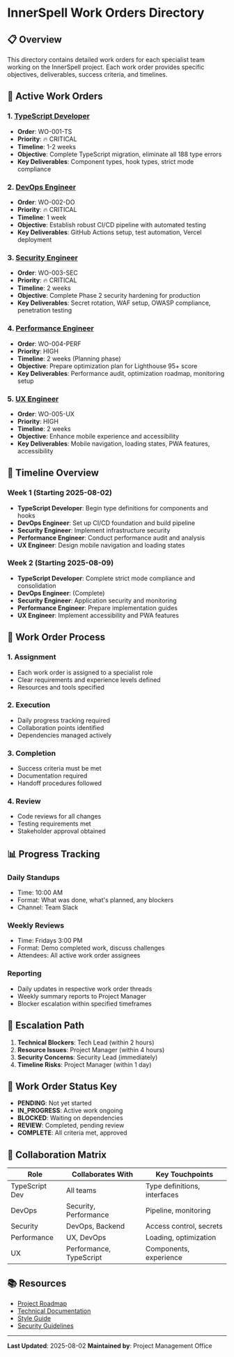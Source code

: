 # InnerSpell Work Orders Directory

## 📋 Overview
This directory contains detailed work orders for each specialist team working on the InnerSpell project. Each work order provides specific objectives, deliverables, success criteria, and timelines.

## 🎯 Active Work Orders

### 1. [TypeScript Developer](./01-typescript-developer.md)
- **Order**: WO-001-TS
- **Priority**: 🔥 CRITICAL
- **Timeline**: 1-2 weeks
- **Objective**: Complete TypeScript migration, eliminate all 188 type errors
- **Key Deliverables**: Component types, hook types, strict mode compliance

### 2. [DevOps Engineer](./02-devops-engineer.md)
- **Order**: WO-002-DO
- **Priority**: 🔥 CRITICAL
- **Timeline**: 1 week
- **Objective**: Establish robust CI/CD pipeline with automated testing
- **Key Deliverables**: GitHub Actions setup, test automation, Vercel deployment

### 3. [Security Engineer](./03-security-engineer.md)
- **Order**: WO-003-SEC
- **Priority**: 🔥 CRITICAL
- **Timeline**: 2 weeks
- **Objective**: Complete Phase 2 security hardening for production
- **Key Deliverables**: Secret rotation, WAF setup, OWASP compliance, penetration testing

### 4. [Performance Engineer](./04-performance-engineer.md)
- **Order**: WO-004-PERF
- **Priority**: HIGH
- **Timeline**: 2 weeks (Planning phase)
- **Objective**: Prepare optimization plan for Lighthouse 95+ score
- **Key Deliverables**: Performance audit, optimization roadmap, monitoring setup

### 5. [UX Engineer](./05-ux-engineer.md)
- **Order**: WO-005-UX
- **Priority**: HIGH
- **Timeline**: 2 weeks
- **Objective**: Enhance mobile experience and accessibility
- **Key Deliverables**: Mobile navigation, loading states, PWA features, accessibility

## 📅 Timeline Overview

### Week 1 (Starting 2025-08-02)
- **TypeScript Developer**: Begin type definitions for components and hooks
- **DevOps Engineer**: Set up CI/CD foundation and build pipeline
- **Security Engineer**: Implement infrastructure security
- **Performance Engineer**: Conduct performance audit and analysis
- **UX Engineer**: Design mobile navigation and loading states

### Week 2 (Starting 2025-08-09)
- **TypeScript Developer**: Complete strict mode compliance and consolidation
- **DevOps Engineer**: (Complete)
- **Security Engineer**: Application security and monitoring
- **Performance Engineer**: Prepare implementation guides
- **UX Engineer**: Implement accessibility and PWA features

## 🔄 Work Order Process

### 1. Assignment
- Each work order is assigned to a specialist role
- Clear requirements and experience levels defined
- Resources and tools specified

### 2. Execution
- Daily progress tracking required
- Collaboration points identified
- Dependencies managed actively

### 3. Completion
- Success criteria must be met
- Documentation required
- Handoff procedures followed

### 4. Review
- Code reviews for all changes
- Testing requirements met
- Stakeholder approval obtained

## 📊 Progress Tracking

### Daily Standups
- Time: 10:00 AM
- Format: What was done, what's planned, any blockers
- Channel: Team Slack

### Weekly Reviews
- Time: Fridays 3:00 PM
- Format: Demo completed work, discuss challenges
- Attendees: All active work order assignees

### Reporting
- Daily updates in respective work order threads
- Weekly summary reports to Project Manager
- Blocker escalation within specified timeframes

## 🚨 Escalation Path

1. **Technical Blockers**: Tech Lead (within 2 hours)
2. **Resource Issues**: Project Manager (within 4 hours)
3. **Security Concerns**: Security Lead (immediately)
4. **Timeline Risks**: Project Manager (within 1 day)

## 📝 Work Order Status Key

- **PENDING**: Not yet started
- **IN_PROGRESS**: Active work ongoing
- **BLOCKED**: Waiting on dependencies
- **REVIEW**: Completed, pending review
- **COMPLETE**: All criteria met, approved

## 🤝 Collaboration Matrix

| Role | Collaborates With | Key Touchpoints |
|------|------------------|-----------------|
| TypeScript Dev | All teams | Type definitions, interfaces |
| DevOps | Security, Performance | Pipeline, monitoring |
| Security | DevOps, Backend | Access control, secrets |
| Performance | UX, DevOps | Loading, optimization |
| UX | Performance, TypeScript | Components, experience |

## 📚 Resources

- [Project Roadmap](../PROJECT_ROADMAP.md)
- [Technical Documentation](../docs/)
- [Style Guide](../docs/style-guide.md)
- [Security Guidelines](../docs/security.md)

---
**Last Updated**: 2025-08-02
**Maintained by**: Project Management Office